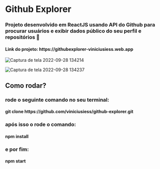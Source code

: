 # Github Explorer
<h3>Projeto desenvolvido em ReactJS usando API do Github para procurar usuários e exibir dados público do seu perfil e repositórios 🚀</h3>

<h4>Link do projeto: https://githubexplorer-viniciusiess.web.app</h4>

![Captura de tela 2022-09-28 134214](https://user-images.githubusercontent.com/57002843/192842722-69846ba5-f765-4e7f-af80-83947b57afce.png)

![Captura de tela 2022-09-28 134237](https://user-images.githubusercontent.com/57002843/192842743-3ef86015-a02c-4146-b3e1-3f9c5290201a.png)

<h2>Como rodar?</h2>

<h3>rode o seguinte comando no seu terminal:</h3>

<h4>git clone https://github.com/viniciusiess/github-explorer.git</h4>

<h3>após isso o rode o comando:</h3>

<h4>npm install</h4>

<h3>e por fim: </h3>

<h4>npm start</h4>
